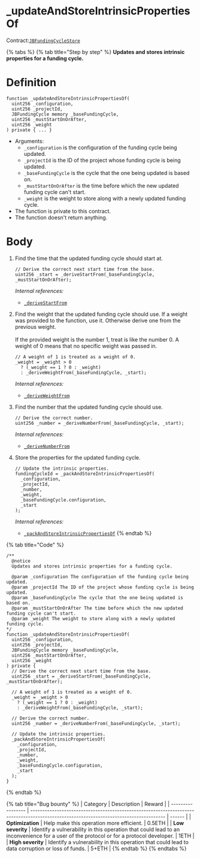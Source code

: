 # \_updateAndStoreIntrinsicPropertiesOf

Contract:[`JBFundingCycleStore`](../)​

{% tabs %}
{% tab title="Step by step" %}
**Updates and stores intrinsic properties for a funding cycle.**

# Definition

```solidity
function _updateAndStoreIntrinsicPropertiesOf(
  uint256 _configuration,
  uint256 _projectId,
  JBFundingCycle memory _baseFundingCycle,
  uint256 _mustStartOnOrAfter,
  uint256 _weight
) private { ... }
```

* Arguments:
  * `_configuration` is the configuration of the funding cycle being updated.
  * `_projectId` is the ID of the project whose funding cycle is being updated.
  * `_baseFundingCycle` is the cycle that the one being updated is based on.
  * `_mustStartOnOrAfter` is the time before which the new updated funding cycle can't start.
  * `_weight` is the weight to store along with a newly updated funding cycle.
* The function is private to this contract.
* The function doesn't return anything.

# Body

1.  Find the time that the updated funding cycle should start at.

    ```solidity
    // Derive the correct next start time from the base.
    uint256 _start = _deriveStartFrom(_baseFundingCycle, _mustStartOnOrAfter);
    ```

    _Internal references:_

    * [`_deriveStartFrom`](../read/\_derivestartfrom.md)
2.  Find the weight that the updated funding cycle should use. If a weight was provided to the function, use it. Otherwise derive one from the previous weight.\
    \
    If the provided weight is the number 1, treat is like the number 0. A weight of 0 means that no specific weight was passed in.

    ```solidity
    // A weight of 1 is treated as a weight of 0.
    _weight = _weight > 0
      ? (_weight == 1 ? 0 : _weight)
      : _deriveWeightFrom(_baseFundingCycle, _start);
    ```

    _Internal references:_

    * [`_deriveWeightFrom`](../read/\_deriveweightfrom.md)
3.  Find the number that the updated funding cycle should use.

    ```solidity
    // Derive the correct number.
    uint256 _number = _deriveNumberFrom(_baseFundingCycle, _start);
    ```

    _Internal references:_

    * [`_deriveNumberFrom`](../read/\_derivenumberfrom.md)
4.  Store the properties for the updated funding cycle.

    ```solidity
    // Update the intrinsic properties.
    fundingCycleId = _packAndStoreIntrinsicPropertiesOf(
      _configuration,
      _projectId,
      _number,
      _weight,
      _baseFundingCycle.configuration,
      _start
    );
    ```

    _Internal references:_

    * [`_packAndStoreIntrinsicPropertiesOf`](\_packandstoreintrinsicpropertiesof.md)
{% endtab %}

{% tab title="Code" %}
```solidity
/** 
  @notice
  Updates and stores intrinsic properties for a funding cycle.

  @param _configuration The configuration of the funding cycle being updated.
  @param _projectId The ID of the project whose funding cycle is being updated.
  @param _baseFundingCycle The cycle that the one being updated is based on.
  @param _mustStartOnOrAfter The time before which the new updated funding cycle can't start.
  @param _weight The weight to store along with a newly updated funding cycle.
*/
function _updateAndStoreIntrinsicPropertiesOf(
  uint256 _configuration,
  uint256 _projectId,
  JBFundingCycle memory _baseFundingCycle,
  uint256 _mustStartOnOrAfter,
  uint256 _weight
) private {
  // Derive the correct next start time from the base.
  uint256 _start = _deriveStartFrom(_baseFundingCycle, _mustStartOnOrAfter);

  // A weight of 1 is treated as a weight of 0.
  _weight = _weight > 0
    ? (_weight == 1 ? 0 : _weight)
    : _deriveWeightFrom(_baseFundingCycle, _start);

  // Derive the correct number.
  uint256 _number = _deriveNumberFrom(_baseFundingCycle, _start);

  // Update the intrinsic properties.
  _packAndStoreIntrinsicPropertiesOf(
    _configuration,
    _projectId,
    _number,
    _weight,
    _baseFundingCycle.configuration,
    _start
  );
}
```
{% endtab %}

{% tab title="Bug bounty" %}
| Category          | Description                                                                                                                            | Reward |
| ----------------- | -------------------------------------------------------------------------------------------------------------------------------------- | ------ |
| **Optimization**  | Help make this operation more efficient.                                                                                               | 0.5ETH |
| **Low severity**  | Identify a vulnerability in this operation that could lead to an inconvenience for a user of the protocol or for a protocol developer. | 1ETH   |
| **High severity** | Identify a vulnerability in this operation that could lead to data corruption or loss of funds.                                        | 5+ETH  |
{% endtab %}
{% endtabs %}
